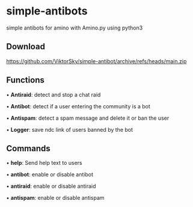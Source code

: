 # simple-antibots
simple antibots for amino with Amino.py using python3

## Download

https://github.com/ViktorSky/simple-antibot/archive/refs/heads/main.zip

## Functions
• __Antiraid__: detect and stop a chat raid

• __Antibot__: detect if a user entering the community is a bot

• __Antispam__: detect a spam message and delete it or ban the user

• __Logger__: save ndc link of users banned by the bot

## Commands
• __help__: Send help text to users

• __antibot__: enable or disable antibot

• __antiraid__: enable or disable antiraid

• __antispam__: enable or disable antispam
